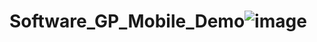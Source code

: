 # Software_GP_Mobile_Demo![image](https://github.com/saharSaleh22/Software_GP_Mobile_Demo/assets/78207579/c6738408-497a-4ac1-a7d9-1519edb5e1aa)

